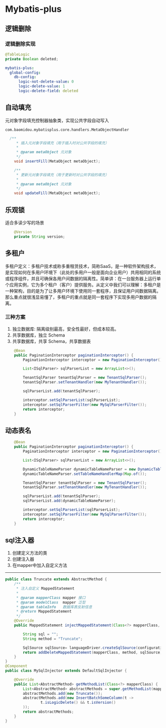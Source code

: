 # Mybatis-plus

## 逻辑删除

### 逻辑删除实现

```java
@TableLogic
private Boolean deleted;
```

```yml
mybatis-plus:
  global-config:
    db-config:
      logic-not-delete-value: 0
      logic-delete-value: 1
      logic-delete-field: deleted
```

## 自动填充

元对象字段填充控制器抽象类，实现公共字段自动写入

`com.baomidou.mybatisplus.core.handlers.MetaObjectHandler`

```java
  /**
     * 插入元对象字段填充（用于插入时对公共字段的填充）
     *
     * @param metaObject 元对象
     */
    void insertFill(MetaObject metaObject);

    /**
     * 更新元对象字段填充（用于更新时对公共字段的填充）
     *
     * @param metaObject 元对象
     */
    void updateFill(MetaObject metaObject);
```

## 乐观锁

适合多读少写的场景

```java
    @Version
    private String version;
```

## 多租户

多租户定义：多租户技术或称多重租赁技术，简称SaaS，是一种软件架构技术，是实现如何在多用户环境下（此处的多用户一般是面向企业用户）共用相同的系统或程序组件，并且可确保各用户间数据的隔离性。简单讲：在一台服务器上运行单个应用实例，它为多个租户（客户）提供服务。从定义中我们可以理解：多租户是一种架构，目的是为了让多用户环境下使用同一套程序，且保证用户间数据隔离。那么重点就很浅显易懂了，多租户的重点就是同一套程序下实现多用户数据的隔离。

### 三种方案

1. 独立数据库: 隔离级别最高，安全性最好，但成本较高。 
2. 共享数据库，独立 Schema
3. 共享数据库，共享 Schema，共享数据表

```java
    @Bean
    public PaginationInterceptor paginationInterceptor() {
        PaginationInterceptor interceptor = new PaginationInterceptor();

        List<ISqlParser> sqlParserList = new ArrayList<>();

        TenantSqlParser tenantSqlParser = new TenantSqlParser();
        tenantSqlParser.setTenantHandler(new MyTenantHandler());

        sqlParserList.add(tenantSqlParser);

        interceptor.setSqlParserList(sqlParserList);
        interceptor.setSqlParserFilter(new MySqlParserFilter());
        return interceptor;
    }
```

## 动态表名

```java
    @Bean
    public PaginationInterceptor paginationInterceptor() {
        PaginationInterceptor interceptor = new PaginationInterceptor();

        List<ISqlParser> sqlParserList = new ArrayList<>();

        DynamicTableNameParser dynamicTableNameParser = new DynamicTableNameParser();
        dynamicTableNameParser.setTableNameHandlerMap(Map.of());

        TenantSqlParser tenantSqlParser = new TenantSqlParser();
        tenantSqlParser.setTenantHandler(new MyTenantHandler());

        sqlParserList.add(tenantSqlParser);
        sqlParserList.add(dynamicTableNameParser);

        interceptor.setSqlParserList(sqlParserList);
        interceptor.setSqlParserFilter(new MySqlParserFilter());
        return interceptor;
    }
```

## sql注入器

1. 创建定义方法的类
2. 创建注入器
3. 在mapper中加入自定义方法

---

```java
public class Truncate extends AbstractMethod {
    /**
     * 注入自定义 MappedStatement
     *
     * @param mapperClass mapper 接口
     * @param modelClass  mapper 泛型
     * @param tableInfo   数据库表反射信息
     * @return MappedStatement
     */
    @Override
    public MappedStatement injectMappedStatement(Class<?> mapperClass, Class<?> modelClass, TableInfo tableInfo) {

        String sql = "";
        String method = "Truncate";

        SqlSource sqlSource= languageDriver.createSqlSource(configuration, sql, modelClass);
        return addDeleteMappedStatement(mapperClass, method, sqlSource);
    }
}
@Component
public class MySqlInjector extends DefaultSqlInjector {

    @Override
    public List<AbstractMethod> getMethodList(Class<?> mapperClass) {
        List<AbstractMethod> abstractMethods = super.getMethodList(mapperClass);
        abstractMethods.add(new Truncate());
        abstractMethods.add(new InsertBatchSomeColumn(t ->
                t.isLogicDelete() && t.isVersion()
        ));
        return abstractMethods;
    }
}
```
